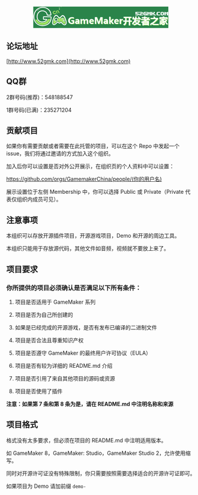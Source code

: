 <p align="center"><img src="https://raw.githubusercontent.com/GamemakerChina/gamemakerchina.github.io/master/logo-green.png" /></p>

## 论坛地址

[http://www.52gmk.com](http://www.52gmk.com)

## QQ群

2群号码(推荐)：548188547

1群号码(已满)：235271204

## 贡献项目

如果你有需要贡献或者需要在此托管的项目，可以在这个 Repo 中发起一个 issue，我们将通过邀请的方式加入这个组织。

加入后你可以设置是否对外公开展示，在组织页的个人资料中可以设置：

https://github.com/orgs/GamemakerChina/people/(你的用户名)

展示设置位于左侧 Membership 中，你可以选择 Public 或 Private（Private 代表仅组织内成员可见）。

## 注意事项

本组织可以存放开源插件项目，开源游戏项目，Demo 和开源的周边工具。

本组织只能用于存放源代码，其他文件如音频，视频就不要放上来了。

## 项目要求

### 你所提供的项目必须确认是否满足以下所有条件：

 1. 项目是否适用于 GameMaker 系列
 
 2. 项目是否为自己所创建的
 
 3. 如果是已经完成的开源游戏，是否有发布已编译的二进制文件
 
 4. 项目是否合法且尊重知识产权
 
 5. 项目是否遵守 GameMaker 的最终用户许可协议（EULA）
 
 6. 项目是否有较为详细的 README.md 介绍
 
 7. 项目是否引用了来自其他项目的源码或资源
 
 8. 项目是否使用了插件
 
**注意：如果第 7 条和第 8 条为是，请在 README.md 中注明名称和来源**

## 项目格式

格式没有太多要求，但必须在项目的 README.md 中注明适用版本。

如 GameMaker 8，GameMaker: Studio，GameMaker Studio 2，允许使用缩写。

同时对开源许可证没有特殊限制，你只需要按照需要选择适合的开源许可证即可。

如果项目为 Demo 请加前缀 `demo-`
